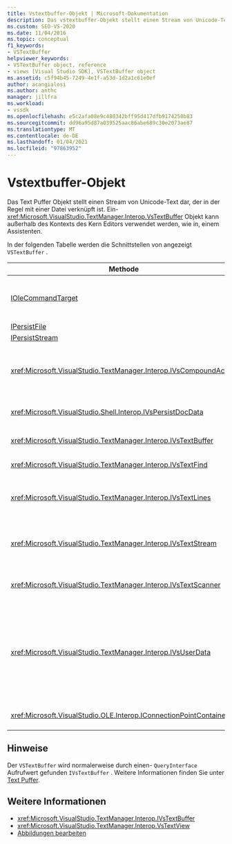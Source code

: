 ```yaml
---
title: Vstextbuffer-Objekt | Microsoft-Dokumentation
description: Das vstextbuffer-Objekt stellt einen Stream von Unicode-Text dar, der in der Regel mit einer Datei verknüpft ist. In diesem Artikel werden die Schnittstellen von vstextbuffer aufgelistet.
ms.custom: SEO-VS-2020
ms.date: 11/04/2016
ms.topic: conceptual
f1_keywords:
- VSTextBuffer
helpviewer_keywords:
- VSTextBuffer object, reference
- views [Visual Studio SDK], VSTextBuffer object
ms.assetid: c5f94b45-7249-4e1f-a53d-1d2a1c61e0ef
author: acangialosi
ms.author: anthc
manager: jillfra
ms.workload:
- vssdk
ms.openlocfilehash: e5c2afa08e9c480342bff95d417dfb9174250b83
ms.sourcegitcommit: dd96a95d87a039525aac86abe689c30e2073ae87
ms.translationtype: MT
ms.contentlocale: de-DE
ms.lasthandoff: 01/04/2021
ms.locfileid: "97863952"
---
```

# <a name="vstextbuffer-object"></a>Vstextbuffer-Objekt
Das Text Puffer Objekt stellt einen Stream von Unicode-Text dar, der in der Regel mit einer Datei verknüpft ist. Ein- <xref:Microsoft.VisualStudio.TextManager.Interop.VsTextBuffer> Objekt kann außerhalb des Kontexts des Kern Editors verwendet werden, wie in, einem Assistenten.

 In der folgenden Tabelle werden die Schnittstellen von angezeigt `VSTextBuffer` .

|Methode|BESCHREIBUNG|
|------------|-----------------|
|[IOleCommandTarget](/windows/desktop/api/docobj/nn-docobj-iolecommandtarget)|Standard-OLE-Schnittstelle. Wird für die rückgängig-/Wiederholungs-Behandlung im Puffer verwendet.|
|[IPersistFile](/windows/desktop/api/objidl/nn-objidl-ipersistfile)|Standard-OLE-Schnittstelle.|
|[IPersistStream](/windows/desktop/api/objidl/nn-objidl-ipersiststream)|Standard-OLE-Schnittstelle.|
|<xref:Microsoft.VisualStudio.TextManager.Interop.IVsCompoundAction>|Ermöglicht die Erstellung von zuordnungsaktionen (d. h. Aktionen, die in einer einzelnen Rückgängig/Wiederholen-Einheit gruppiert sind).|
|<xref:Microsoft.VisualStudio.Shell.Interop.IVsPersistDocData>|Ermöglicht die Persistenz von Dokument Daten, die vom Text Puffer verwaltet werden.|
|<xref:Microsoft.VisualStudio.TextManager.Interop.IVsTextBuffer>|Stellt grundlegende Dienste bereit. wird von vielen Clients verwendet.|
|<xref:Microsoft.VisualStudio.TextManager.Interop.IVsTextFind>|Wird zum Durchsuchen eines Puffers verwendet.|
|<xref:Microsoft.VisualStudio.TextManager.Interop.IVsTextLines>|Bietet Lese-und Schreibfunktionen mit zweidimensionalen Koordinaten. Erbt von `IVsTextBuffer`.|
|<xref:Microsoft.VisualStudio.TextManager.Interop.IVsTextStream>|Bietet Lese-und Schreibfunktionen mithilfe eindimensionaler Koordinaten. Erbt von `IVsTextBuffer`.|
|<xref:Microsoft.VisualStudio.TextManager.Interop.IVsTextScanner>|Bietet schnellen, streamorientierten, sequenziellen Zugriff auf Text im Puffer.|
|<xref:Microsoft.VisualStudio.TextManager.Interop.IVsUserData>|Ermöglicht den Zugriff auf eine generische Auflistung von Eigenschaften. Die wichtigste Eigenschaft ist der Name oder Moniker des Puffers. Mit dieser Schnittstelle können Sie Ihre eigenen zufälligen Daten im Puffer speichern, indem Sie eine GUID erstellen und Sie als Schlüssel verwenden.|
|<xref:Microsoft.VisualStudio.OLE.Interop.IConnectionPointContainer>|Unterstützt Verbindungspunkte für Ereignisse.|

## <a name="remarks"></a>Hinweise
 Der `VSTextBuffer` wird normalerweise durch einen- `QueryInterface` Aufrufwert gefunden `IVsTextBuffer` . Weitere Informationen finden Sie unter [Text Puffer](/previous-versions/visualstudio/visual-studio-2015/extensibility/accessing-the-text-buffer-by-using-the-legacy-api?preserve-view=true&view=vs-2015).

## <a name="see-also"></a>Weitere Informationen
- <xref:Microsoft.VisualStudio.TextManager.Interop.IVsTextBuffer>
- <xref:Microsoft.VisualStudio.TextManager.Interop.VsTextView>
- [Abbildungen bearbeiten](https://www.microsoft.com/download/details.aspx?id=55984)